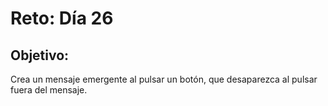 # Reto: Día 26

## Objetivo:
Crea un mensaje emergente al pulsar un botón, que desaparezca al pulsar fuera del mensaje.